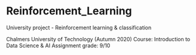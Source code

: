 # Reinforcement_Learning

University project - Reinforcement learning & classification

Chalmers University of Technology (Autumn 2020) Course: Introduction to Data Science & AI Assignment grade: 9/10
